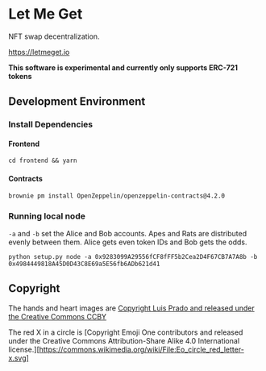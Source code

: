# Let Me Get

NFT swap decentralization.

https://letmeget.io

**This software is experimental and currently only supports ERC-721 tokens**

## Development Environment

### Install Dependencies

#### Frontend

    cd frontend && yarn

#### Contracts

    brownie pm install OpenZeppelin/openzeppelin-contracts@4.2.0

### Running local node

`-a` and `-b` set the Alice and Bob accounts.  Apes and Rats are distributed evenly between them.  Alice gets even token IDs and Bob gets the odds.

    python setup.py node -a 0x9283099A29556fCF8fFF5b2Cea2D4F67CB7A7A8b -b 0x4984449818A45D0D43C8E69a5E56fb6ADb621d41

## Copyright

The hands and heart images are [Copyright Luis Prado and released under the Creative Commons CCBY](https://thenounproject.com/term/give-and-receive/165473/)

The red X in a circle is [Copyright Emoji One contributors and released under the Creative Commons Attribution-Share Alike 4.0 International license.][https://commons.wikimedia.org/wiki/File:Eo_circle_red_letter-x.svg]
